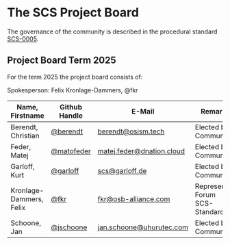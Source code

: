 # The SCS Project Board

The governance of the community is described in the procedural standard [SCS-0005](https://docs.scs.community/standards/global/scs-0005).

## Project Board Term 2025

For the term 2025 the project board consists of:

Spokesperson: Felix Kronlage-Dammers, @fkr

| Name, Firstname         | Github Handle                                  | E-Mail                                                       | Remark                         |
| ----------------------- | ---------------------------------------------- | ------------------------------------------------------------ |---------------------------------
| Berendt, Christian      | [@berendt](https://github.com/berendt)         | [berendt@osism.tech](mailto:berendt@osism.tech)              | Elected by Community           |
| Feder, Matej            | [@matofeder](https://github.com/matofeder)     | [matej.feder@dnation.cloud](mailto:matej.feder@dnation.cloud)| Elected by Community           |
| Garloff, Kurt           | [@garloff](https://github.com/garloff)         | [scs@garloff.de](mailto:scs@garloff.de)                      | Elected by Community           |
| Kronlage-Dammers, Felix | [@fkr](https://github.com/fkr)                 | [fkr@osb-alliance.com](mailto:fkr@osb-alliance.com)          | Represents Forum SCS-Standards |
| Schoone, Jan            | [@jschoone](https://github.com/jschoone)       | [jan.schoone@uhurutec.com](mailto:jan.schoone@uhurutec.com)  | Elected by Community           |
